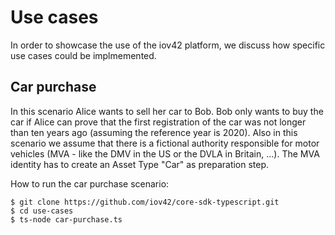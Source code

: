 # Use cases

In order to showcase the use of the iov42 platform, we discuss how specific use cases could be implmemented.

## Car purchase

In this scenario Alice wants to sell her car to Bob. Bob only wants to buy the car if Alice can prove that the
first registration of the car was not longer than ten years ago (assuming the reference year is 2020).
Also in this scenario we assume that there is a fictional authority responsible for motor vehicles
(MVA - like the DMV in the US or the DVLA in Britain, ...). The MVA identity has to create an Asset Type "Car"
as preparation step.

How to run the car purchase scenario:
```shell
$ git clone https://github.com/iov42/core-sdk-typescript.git
$ cd use-cases
$ ts-node car-purchase.ts
```

